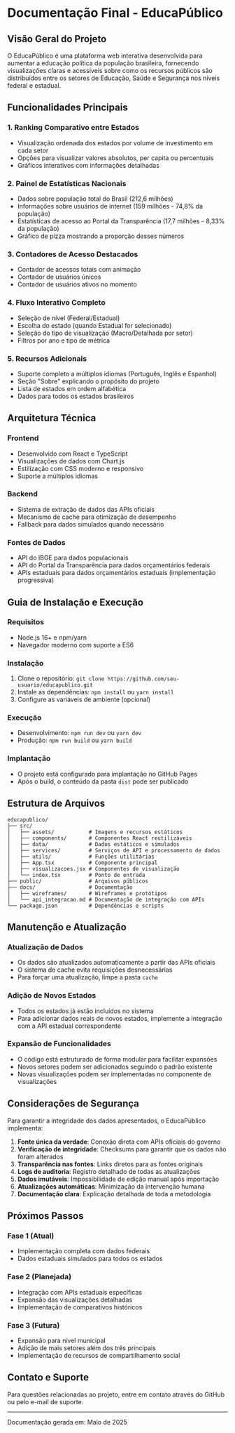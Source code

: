 # Documentação Final - EducaPúblico

## Visão Geral do Projeto

O EducaPúblico é uma plataforma web interativa desenvolvida para aumentar a educação política da população brasileira, fornecendo visualizações claras e acessíveis sobre como os recursos públicos são distribuídos entre os setores de Educação, Saúde e Segurança nos níveis federal e estadual.

## Funcionalidades Principais

### 1. Ranking Comparativo entre Estados
- Visualização ordenada dos estados por volume de investimento em cada setor
- Opções para visualizar valores absolutos, per capita ou percentuais
- Gráficos interativos com informações detalhadas

### 2. Painel de Estatísticas Nacionais
- Dados sobre população total do Brasil (212,6 milhões)
- Informações sobre usuários de internet (159 milhões - 74,8% da população)
- Estatísticas de acesso ao Portal da Transparência (17,7 milhões - 8,33% da população)
- Gráfico de pizza mostrando a proporção desses números

### 3. Contadores de Acesso Destacados
- Contador de acessos totais com animação
- Contador de usuários únicos
- Contador de usuários ativos no momento

### 4. Fluxo Interativo Completo
- Seleção de nível (Federal/Estadual)
- Escolha do estado (quando Estadual for selecionado)
- Seleção do tipo de visualização (Macro/Detalhada por setor)
- Filtros por ano e tipo de métrica

### 5. Recursos Adicionais
- Suporte completo a múltiplos idiomas (Português, Inglês e Espanhol)
- Seção "Sobre" explicando o propósito do projeto
- Lista de estados em ordem alfabética
- Dados para todos os estados brasileiros

## Arquitetura Técnica

### Frontend
- Desenvolvido com React e TypeScript
- Visualizações de dados com Chart.js
- Estilização com CSS moderno e responsivo
- Suporte a múltiplos idiomas

### Backend
- Sistema de extração de dados das APIs oficiais
- Mecanismo de cache para otimização de desempenho
- Fallback para dados simulados quando necessário

### Fontes de Dados
- API do IBGE para dados populacionais
- API do Portal da Transparência para dados orçamentários federais
- APIs estaduais para dados orçamentários estaduais (implementação progressiva)

## Guia de Instalação e Execução

### Requisitos
- Node.js 16+ e npm/yarn
- Navegador moderno com suporte a ES6

### Instalação
1. Clone o repositório: `git clone https://github.com/seu-usuario/educapublico.git`
2. Instale as dependências: `npm install` ou `yarn install`
3. Configure as variáveis de ambiente (opcional)

### Execução
- Desenvolvimento: `npm run dev` ou `yarn dev`
- Produção: `npm run build` ou `yarn build`

### Implantação
- O projeto está configurado para implantação no GitHub Pages
- Após o build, o conteúdo da pasta `dist` pode ser publicado

## Estrutura de Arquivos

```
educapublico/
├── src/
│   ├── assets/           # Imagens e recursos estáticos
│   ├── components/       # Componentes React reutilizáveis
│   ├── data/             # Dados estáticos e simulados
│   ├── services/         # Serviços de API e processamento de dados
│   ├── utils/            # Funções utilitárias
│   ├── App.tsx           # Componente principal
│   ├── visualizacoes.jsx # Componentes de visualização
│   └── index.tsx         # Ponto de entrada
├── public/               # Arquivos públicos
├── docs/                 # Documentação
│   ├── wireframes/       # Wireframes e protótipos
│   └── api_integracao.md # Documentação de integração com APIs
└── package.json          # Dependências e scripts
```

## Manutenção e Atualização

### Atualização de Dados
- Os dados são atualizados automaticamente a partir das APIs oficiais
- O sistema de cache evita requisições desnecessárias
- Para forçar uma atualização, limpe a pasta `cache`

### Adição de Novos Estados
- Todos os estados já estão incluídos no sistema
- Para adicionar dados reais de novos estados, implemente a integração com a API estadual correspondente

### Expansão de Funcionalidades
- O código está estruturado de forma modular para facilitar expansões
- Novos setores podem ser adicionados seguindo o padrão existente
- Novas visualizações podem ser implementadas no componente de visualizações

## Considerações de Segurança

Para garantir a integridade dos dados apresentados, o EducaPúblico implementa:

1. **Fonte única da verdade**: Conexão direta com APIs oficiais do governo
2. **Verificação de integridade**: Checksums para garantir que os dados não foram alterados
3. **Transparência nas fontes**: Links diretos para as fontes originais
4. **Logs de auditoria**: Registro detalhado de todas as atualizações
5. **Dados imutáveis**: Impossibilidade de edição manual após importação
6. **Atualizações automáticas**: Minimização da intervenção humana
7. **Documentação clara**: Explicação detalhada de toda a metodologia

## Próximos Passos

### Fase 1 (Atual)
- Implementação completa com dados federais
- Dados estaduais simulados para todos os estados

### Fase 2 (Planejada)
- Integração com APIs estaduais específicas
- Expansão das visualizações detalhadas
- Implementação de comparativos históricos

### Fase 3 (Futura)
- Expansão para nível municipal
- Adição de mais setores além dos três principais
- Implementação de recursos de compartilhamento social

## Contato e Suporte

Para questões relacionadas ao projeto, entre em contato através do GitHub ou pelo e-mail de suporte.

---

Documentação gerada em: Maio de 2025
